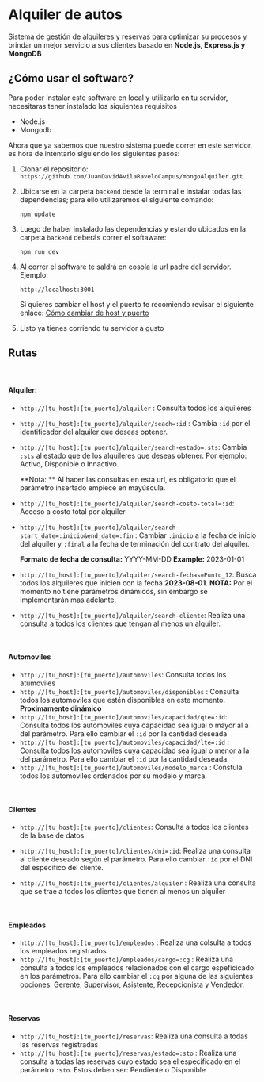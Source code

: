 # Alquiler de autos

Sistema de gestión de alquileres y reservas para optimizar su procesos y brindar un mejor servicio a sus clientes basado en **Node.js, Express.js y MongoDB**

## ¿Cómo usar el software?

Para poder instalar este software en local y utilizarlo en tu servidor, necesitaras tener instalado los siquientes requisitos

- Node.js
- Mongodb

Ahora que ya sabemos que nuestro sistema puede correr en este servidor, es hora de intentarlo siguiendo los siguientes pasos:

1. Clonar el repositorio: `https://github.com/JuanDavidAvilaRaveloCampus/mongoAlquiler.git`

2. Ubicarse en la carpeta `backend` desde la terminal e instalar todas las dependencias; para ello utilizaremos el siguiente comando: 

   ```shell
   npm update
   ```

3. Luego de haber instalado las dependencias y estando ubicados en la carpeta `backend` deberás correr el softaware:

   ```shell
   npm run dev
   ```

4. Al correr el software te saldrá en cosola la url padre del servidor. Ejemplo:

   `http://localhost:3001`

   Si quieres cambiar el host y el puerto te recomiendo revisar el siguiente enlace: [Cómo cambiar de host y puerto]()

5. Listo ya tienes corriendo tu servidor a gusto



## Rutas

<br>

#### **Alquiler:**

- `http://[tu_host]:[tu_puerto]/alquiler` : Consulta todos los alquileres

- `http://[tu_host]:[tu_puerto]/alquiler/seach=:id` : Cambia `:id` por el identificador del alquiler que deseas optener.

- `http://[tu_host]:[tu_puerto]/alquiler/search-estado=:sts`: Cambia `:sts` al estado que de los alquileres que deseas obtener. Por ejemplo: Activo, Disponible o Innactivo. 

  **Nota: ** Al hacer las consultas en esta url, es obligatorio que el parámetro insertado empiece en mayúscula.

- `http://[tu_host]:[tu_puerto]/alquiler/search-costo-total=:id`: Acceso a costo total por alquiler

- `http://[tu_host]:[tu_puerto]/alquiler/search-start_date=:inicio&end_date=:fin` : Cambiar `:inicio` a la fecha de inicio del alquiler y `:final` a la fecha de terminación del contrato del alquiler.

  **Formato de fecha de consulta:** YYYY-MM-DD
  **Example:** 2023-01-01

- `http://[tu_host]:[tu_puerto]/alquiler/search-fechas=Punto_12`: Busca todos los alquileres que inicien con la fecha **2023-08-01**. **NOTA:** Por el momento no tiene parámetros dinámicos, sin embargo se implementarán mas adelante.

- `http://[tu_host]:[tu_puerto]/alquiler/search-cliente`: Realiza una consulta a todos los clientes que tengan al menos un alquiler.

<br>

#### Automoviles

- `http://[tu_host]:[tu_puerto]/automoviles`: Consulta todos los atumoviles
- `http://[tu_host]:[tu_puerto]/automoviles/disponibles` : Consulta todos los automoviles que estén disponibles en este momento. **Proximamente dinámico**
- `http://[tu_host]:[tu_puerto]/automoviles/capacidad/qte=:id`: Consulta todos los automoviles cuya capacidad sea igual o mayor al a del parámetro. Para ello cambiar el `:id` por la cantidad deseada
- `http://[tu_host]:[tu_puerto]/automoviles/capacidad/lte=:id` : Consulta todos los automoviles cuya capacidad sea igual o menor a la del parámetro. Para ello cambiar el `:id` por la cantidad deseada.
- `http://[tu_host]:[tu_puerto]/automoviles/modelo_marca` : Constula todos los automoviles ordenados por su modelo y marca.

<br>

#### Clientes

- `http://[tu_host]:[tu_puerto]/clientes`: Consulta a todos los clientes de la base de datos

- `http://[tu_host]:[tu_puerto]/clientes/dni=:id`: Realiza una consulta al cliente deseado según el parámetro. Para ello cambiar `:id` por el DNI del específico del cliente.

- `http://[tu_host]:[tu_puerto]/clientes/alquiler` : Realiza una consulta que se trae a todos los clientes que tienen al menos un alquiler

  <br>

#### Empleados

- `http://[tu_host]:[tu_puerto]/empleados` : Realiza una colsulta a todos los empleados registrados
- `http://[tu_host]:[tu_puerto]/empleados/cargo=:cg` : Realiza una consulta a todos los empleados relacionados con el cargo espeficicado en los parámetros. Para ello cambiar el `:cg` por alguna de las siguientes opciones: Gerente, Supervisor, Asistente, Recepcionista y Vendedor.

<br>

#### Reservas

- `http://[tu_host]:[tu_puerto]/reservas`: Realiza una consulta a todas las reservas registradas
- `http://[tu_host]:[tu_puerto]/reservas/estado=:sto` : Realiza una consulta a todas las reservas cuyo estado sea el especificado en el parámetro `:sto`. Estos deben ser: Pendiente o Disponible